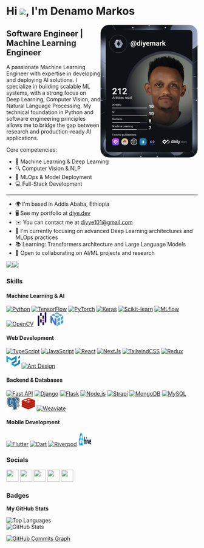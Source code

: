 Hi ![](https://user-images.githubusercontent.com/18350557/176309783-0785949b-9127-417c-8b55-ab5a4333674e.gif), I'm Denamo Markos
=====================================================================================================================================

<div align="left">
  <a href="https://app.daily.dev/DiyeMark" target="_blank">
    <img
      width="256"
      align="right"
      src="https://github.com/DiyeMark/diyemark/blob/main/devcard.svg"
      alt="Denamo Markos's Dev Card"
    />
  </a>
</div>

Software Engineer | Machine Learning Engineer
----------------------------------------------------

A passionate Machine Learning Engineer with expertise in developing and deploying AI solutions. I specialize in building scalable ML systems, with a strong focus on Deep Learning, Computer Vision, and Natural Language Processing. My technical foundation in Python and software engineering principles allows me to bridge the gap between research and production-ready AI applications.

Core competencies:
* 🤖 Machine Learning & Deep Learning
* 🔍 Computer Vision & NLP
* 🚀 MLOps & Model Deployment
* 💻 Full-Stack Development

----------------------------------------------------

* 🌍  I'm based in Addis Ababa, Ethiopia
* 🖥️  See my portfolio at [diye.dev](https://diye.dev)
* ✉️  You can contact me at [diyye101@gmail.com](mailto:diyye101@gmail.com)
* 🚀  I'm currently focusing on advanced Deep Learning architectures and MLOps practices
* 📚  Learning: Transformers architecture and Large Language Models
* 👯  Open to collaborating on AI/ML projects and research

<a href="https://www.twitter.com/diyemark" target="_blank" rel="noreferrer"><img
src="https://img.shields.io/twitter/follow/diyemark?logo=twitter&style=for-the-badge&color=0891b2&labelColor=1c1917"
/></a><a href="https://www.github.com/diyemark" target="_blank" rel="noreferrer"><img
src="https://img.shields.io/github/followers/diyemark?logo=github&style=for-the-badge&color=0891b2&labelColor=1c1917" /></a>


### Skills

#### Machine Learning & AI
<p align="left">
<a href="https://www.python.org/" target="_blank" rel="noreferrer"><img src="https://raw.githubusercontent.com/danielcranney/readme-generator/main/public/icons/skills/python-colored.svg" width="36" height="36" alt="Python" /></a>
<a href="https://www.tensorflow.org/" target="_blank" rel="noreferrer"><img src="https://raw.githubusercontent.com/danielcranney/readme-generator/main/public/icons/skills/tensorflow-colored.svg" width="36" height="36" alt="TensorFlow" /></a>
<a href="https://pytorch.org/" target="_blank" rel="noreferrer"><img src="https://raw.githubusercontent.com/danielcranney/readme-generator/main/public/icons/skills/pytorch-colored.svg" width="36" height="36" alt="PyTorch" /></a>
<a href="https://keras.io/" target="_blank" rel="noreferrer"><img src="https://upload.wikimedia.org/wikipedia/commons/a/ae/Keras_logo.svg" width="36" height="36" alt="Keras" /></a>
<a href="https://scikit-learn.org/" target="_blank" rel="noreferrer"><img src="https://upload.wikimedia.org/wikipedia/commons/0/05/Scikit_learn_logo_small.svg" width="36" height="36" alt="Scikit-learn" /></a>
<a href="https://mlflow.org/" target="_blank" rel="noreferrer"><img src="https://mlflow.org/docs/latest/_static/MLflow-logo-final-black.png" width="36" height="36" alt="MLflow" /></a>
<a href="https://opencv.org/" target="_blank" rel="noreferrer"><img src="https://github.com/opencv/opencv/wiki/logo/OpenCV_logo_no_text.png" width="36" height="36" alt="OpenCV" /></a>
<a href="https://pandas.pydata.org/" target="_blank" rel="noreferrer"><img src="https://raw.githubusercontent.com/devicons/devicon/master/icons/pandas/pandas-original.svg" width="36" height="36" alt="Pandas" /></a>
<a href="https://numpy.org/" target="_blank" rel="noreferrer"><img src="https://raw.githubusercontent.com/devicons/devicon/master/icons/numpy/numpy-original.svg" width="36" height="36" alt="NumPy" /></a>
</p>

#### Web Development
<p align="left">
<a href="https://www.typescriptlang.org/" target="_blank" rel="noreferrer"><img src="https://raw.githubusercontent.com/danielcranney/readme-generator/main/public/icons/skills/typescript-colored.svg" width="36" height="36" alt="TypeScript" /></a>
<a href="https://developer.mozilla.org/en-US/docs/Web/JavaScript" target="_blank" rel="noreferrer"><img src="https://raw.githubusercontent.com/danielcranney/readme-generator/main/public/icons/skills/javascript-colored.svg" width="36" height="36" alt="JavaScript" /></a>
<a href="https://reactjs.org/" target="_blank" rel="noreferrer"><img src="https://raw.githubusercontent.com/danielcranney/readme-generator/main/public/icons/skills/react-colored.svg" width="36" height="36" alt="React" /></a>
<a href="https://nextjs.org/docs" target="_blank" rel="noreferrer"><img src="https://raw.githubusercontent.com/danielcranney/readme-generator/main/public/icons/skills/nextjs-colored.svg" width="36" height="36" alt="NextJs" /></a>
<a href="https://tailwindcss.com/" target="_blank" rel="noreferrer"><img src="https://raw.githubusercontent.com/danielcranney/readme-generator/main/public/icons/skills/tailwindcss-colored.svg" width="36" height="36" alt="TailwindCSS" /></a>
<a href="https://redux.js.org/" target="_blank" rel="noreferrer"><img src="https://raw.githubusercontent.com/danielcranney/readme-generator/main/public/icons/skills/redux-colored.svg" width="36" height="36" alt="Redux" /></a>
<a href="https://mui.com/" target="_blank" rel="noreferrer"><img src="https://raw.githubusercontent.com/devicons/devicon/master/icons/materialui/materialui-original.svg" width="36" height="36" alt="Material UI" /></a>
<a href="https://ant.design/" target="_blank" rel="noreferrer"><img src="https://gw.alipayobjects.com/zos/rmsportal/KDpgvguMpGfqaHPjicRK.svg" width="36" height="36" alt="Ant Design" /></a>
</p>

#### Backend & Databases
<p align="left">
<a href="https://fastapi.tiangolo.com/" target="_blank" rel="noreferrer"><img src="https://raw.githubusercontent.com/danielcranney/readme-generator/main/public/icons/skills/fastapi-colored.svg" width="36" height="36" alt="Fast API" /></a>
<a href="https://www.djangoproject.com/" target="_blank" rel="noreferrer"><img src="https://raw.githubusercontent.com/danielcranney/readme-generator/main/public/icons/skills/django-colored.svg" width="36" height="36" alt="Django" /></a>
<a href="https://flask.palletsprojects.com/" target="_blank" rel="noreferrer"><img src="https://raw.githubusercontent.com/danielcranney/readme-generator/main/public/icons/skills/flask-colored.svg" width="36" height="36" alt="Flask" /></a>
<a href="https://nodejs.org/" target="_blank" rel="noreferrer"><img src="https://raw.githubusercontent.com/danielcranney/readme-generator/main/public/icons/skills/nodejs-colored.svg" width="36" height="36" alt="Node.js" /></a>
<a href="https://strapi.io/" target="_blank" rel="noreferrer"><img src="https://cdn.worldvectorlogo.com/logos/strapi-2.svg" width="36" height="36" alt="Strapi" /></a>
<a href="https://www.mongodb.com/" target="_blank" rel="noreferrer"><img src="https://raw.githubusercontent.com/danielcranney/readme-generator/main/public/icons/skills/mongodb-colored.svg" width="36" height="36" alt="MongoDB" /></a>
<a href="https://www.mysql.com/" target="_blank" rel="noreferrer"><img src="https://raw.githubusercontent.com/danielcranney/readme-generator/main/public/icons/skills/mysql-colored.svg" width="36" height="36" alt="MySQL" /></a>
<a href="https://www.postgresql.org/" target="_blank" rel="noreferrer"><img src="https://raw.githubusercontent.com/devicons/devicon/master/icons/postgresql/postgresql-original.svg" width="36" height="36" alt="PostgreSQL" /></a>
<a href="https://redis.io/" target="_blank" rel="noreferrer"><img src="https://raw.githubusercontent.com/devicons/devicon/master/icons/redis/redis-original.svg" width="36" height="36" alt="Redis" /></a>
<a href="https://weaviate.io/" target="_blank" rel="noreferrer"><img src="https://weaviate.io/img/site/weaviate-logo-dark.png" width="36" height="36" alt="Weaviate" /></a>
</p>

#### Mobile Development
<p align="left">
<a href="https://flutter.dev/" target="_blank" rel="noreferrer"><img src="https://raw.githubusercontent.com/danielcranney/readme-generator/main/public/icons/skills/flutter-colored.svg" width="36" height="36" alt="Flutter" /></a>
<a href="https://dart.dev/" target="_blank" rel="noreferrer"><img src="https://raw.githubusercontent.com/danielcranney/readme-generator/main/public/icons/skills/dart-colored.svg" width="36" height="36" alt="Dart" /></a>
<a href="https://riverpod.dev/" target="_blank" rel="noreferrer"><img src="https://riverpod.dev/img/logo.svg" width="36" height="36" alt="Riverpod" /></a>
<a href="https://docs.hivedb.dev/" target="_blank" rel="noreferrer"><img src="https://raw.githubusercontent.com/hivedb/hive/master/.github/logo_transparent.svg" width="36" height="36" alt="Hive" /></a>
</p>

### Socials

<p align="left"> <a href="https://www.dev.to/diyemark" target="_blank" rel="noreferrer"><img src="https://raw.githubusercontent.com/danielcranney/readme-generator/main/public/icons/socials/devdotto.svg" width="32" height="32" /></a> <a href="https://www.github.com/diyemark" target="_blank" rel="noreferrer"><img src="https://raw.githubusercontent.com/danielcranney/readme-generator/main/public/icons/socials/github.svg" width="32" height="32" /></a> <a href="https://www.linkedin.com/in/denamo-markos" target="_blank" rel="noreferrer"><img src="https://raw.githubusercontent.com/danielcranney/readme-generator/main/public/icons/socials/linkedin.svg" width="32" height="32" /></a> <a href="http://www.medium.com/@diyye101" target="_blank" rel="noreferrer"><img src="https://raw.githubusercontent.com/danielcranney/readme-generator/main/public/icons/socials/medium.svg" width="32" height="32" /></a> <a href="https://www.twitter.com/diyemark" target="_blank" rel="noreferrer"><img src="https://raw.githubusercontent.com/danielcranney/readme-generator/main/public/icons/socials/twitter.svg" width="32" height="32" /></a></p>

### Badges

<b>My GitHub Stats</b>

<div align="left">
  <img src="https://github-readme-stats-sigma-five.vercel.app/api/top-langs/?username=diyemark&theme=dark&hide_border=true&include_all_commits=false&count_private=true&layout=compact" alt="Top Languages" />
</div>

<div align="left">
  <img src="https://github-readme-stats-sigma-five.vercel.app/api?username=diyemark&theme=dark&hide_border=true&include_all_commits=false&count_private=true" alt="GitHub Stats" />
<!--   <img src="https://streak-stats.demolab.com?user=diyemark&theme=dark&hide_border=true" alt="GitHub Streak" /> -->
</div>

<a href="http://www.github.com/diyemark"><img src="https://github-readme-activity-graph.vercel.app/graph?username=diyemark&bg_color=1c1917&color=ffffff&line=0891b2&point=ffffff&area_color=1c1917&area=true&hide_border=true&custom_title=GitHub%20Commits%20Graph" alt="GitHub Commits Graph" /></a>
